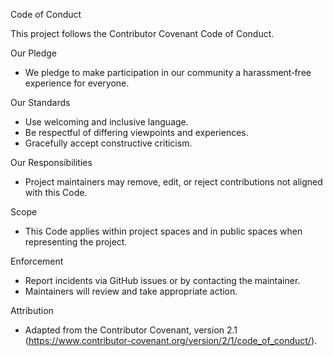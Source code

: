 Code of Conduct

This project follows the Contributor Covenant Code of Conduct.

Our Pledge
- We pledge to make participation in our community a harassment‑free experience for everyone.

Our Standards
- Use welcoming and inclusive language.
- Be respectful of differing viewpoints and experiences.
- Gracefully accept constructive criticism.

Our Responsibilities
- Project maintainers may remove, edit, or reject contributions not aligned with this Code.

Scope
- This Code applies within project spaces and in public spaces when representing the project.

Enforcement
- Report incidents via GitHub issues or by contacting the maintainer.
- Maintainers will review and take appropriate action.

Attribution
- Adapted from the Contributor Covenant, version 2.1 (https://www.contributor-covenant.org/version/2/1/code_of_conduct/).

